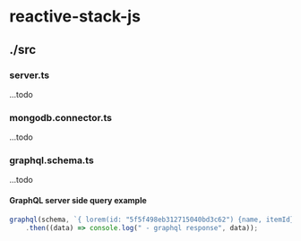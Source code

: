 # reactive-stack-js

## ./src

### server.ts
...todo

### mongodb.connector.ts
...todo

### graphql.schema.ts
...todo

#### GraphQL server side query example

```typescript
graphql(schema, `{ lorem(id: "5f5f498eb312715040bd3c62") {name, itemId} }`)
	.then((data) => console.log(" - graphql response", data));
```
